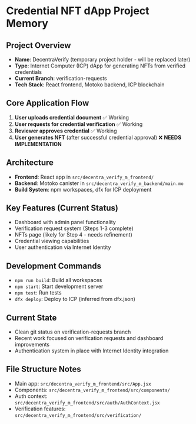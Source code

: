 # Credential NFT dApp Project Memory

## Project Overview
- **Name**: DecentraVerify (temporary project holder - will be replaced later)
- **Type**: Internet Computer (ICP) dApp for generating NFTs from verified credentials
- **Current Branch**: verification-requests
- **Tech Stack**: React frontend, Motoko backend, ICP blockchain

## Core Application Flow
1. **User uploads credential document** ✅ Working
2. **User requests for credential verification** ✅ Working  
3. **Reviewer approves credential** ✅ Working
4. **User generates NFT** (after successful credential approval) ❌ **NEEDS IMPLEMENTATION**

## Architecture
- **Frontend**: React app in `src/decentra_verify_m_frontend/`
- **Backend**: Motoko canister in `src/decentra_verify_m_backend/main.mo`
- **Build System**: npm workspaces, dfx for ICP deployment

## Key Features (Current Status)
- Dashboard with admin panel functionality
- Verification request system (Steps 1-3 complete)
- NFTs page (likely for Step 4 - needs refinement)
- Credential viewing capabilities
- User authentication via Internet Identity

## Development Commands
- `npm run build`: Build all workspaces
- `npm start`: Start development server
- `npm test`: Run tests
- `dfx deploy`: Deploy to ICP (inferred from dfx.json)

## Current State
- Clean git status on verification-requests branch
- Recent work focused on verification requests and dashboard improvements
- Authentication system in place with Internet Identity integration

## File Structure Notes
- Main app: `src/decentra_verify_m_frontend/src/App.jsx`
- Components: `src/decentra_verify_m_frontend/src/components/`
- Auth context: `src/decentra_verify_m_frontend/src/auth/AuthContext.jsx`
- Verification features: `src/decentra_verify_m_frontend/src/verification/`